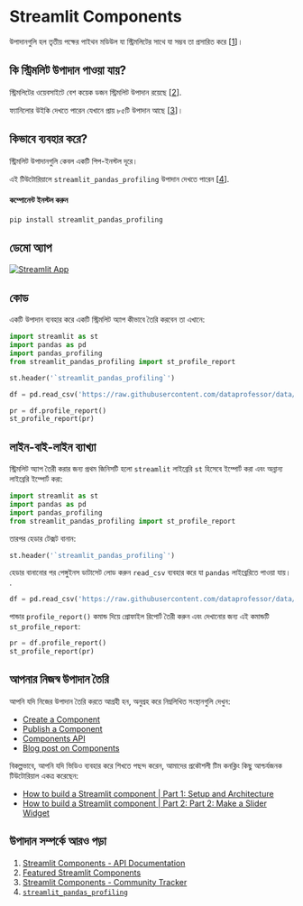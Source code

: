 # Streamlit Components

উপাদানগুলি হল তৃতীয় পক্ষের পাইথন মডিউল যা স্ট্রিমলিটের সাথে যা সম্ভব তা প্রসারিত করে [[1](https://docs.streamlit.io/library/components)]।

## কি স্ট্রিমলিট উপাদান পাওয়া যায়?

স্ট্রিমলিটের ওয়েবসাইটে বেশ কয়েক ডজন স্ট্রিমলিট উপাদান রয়েছে [[2](https://streamlit.io/components)].

ফ্যানিলোর উইকি দেখতে পারেন যেখানে প্রায় ৮৫টি উপাদান আছে [[3](https://discuss.streamlit.io/t/streamlit-components-community-tracker/4634)]।  

## কিভাবে ব্যবহার করে?

স্ট্রিমলিট উপাদানগুলি কেবল একটি পিপ-ইনস্টল দূরে।

এই টিউটোরিয়ালে `streamlit_pandas_profiling` উপাদান দেখতে পারেন [[4](https://share.streamlit.io/okld/streamlit-gallery/main?p=pandas-profiling)].

#### কম্পোনেন্ট ইনস্টল করুন

```bash
pip install streamlit_pandas_profiling
```

## ডেমো অ্যাপ

[![Streamlit App](https://static.streamlit.io/badges/streamlit_badge_black_white.svg)](https://share.streamlit.io/dataprofessor/streamlit-components/)

## কোড
একটি উপাদান ব্যবহার করে একটি স্ট্রিমলিট অ্যাপ কীভাবে তৈরি করবেন তা এখানে:
```python
import streamlit as st
import pandas as pd
import pandas_profiling
from streamlit_pandas_profiling import st_profile_report

st.header('`streamlit_pandas_profiling`')

df = pd.read_csv('https://raw.githubusercontent.com/dataprofessor/data/master/penguins_cleaned.csv')

pr = df.profile_report()
st_profile_report(pr)
```

## লাইন-বাই-লাইন ব্যাখ্যা
স্ট্রিমলিট অ্যাপ তৈরী করার জন্য প্রথম জিনিসটি হলো `streamlit` লাইব্রেরি `st` হিসেবে ইম্পোর্ট করা এবং অন্নান্য লাইব্রেরি ইম্পোর্ট করা:
```python
import streamlit as st
import pandas as pd
import pandas_profiling
from streamlit_pandas_profiling import st_profile_report
```

তারপর হেডার টেক্সট বানান:
```python
st.header('`streamlit_pandas_profiling`')
```

হেডার বানানোর পর পেঙ্গুইনস ডাটাসেট লোড করুন `read_csv` ব্যবহার করে যা `pandas` লাইব্রেরিতে পাওয়া যায়। .
```python
df = pd.read_csv('https://raw.githubusercontent.com/dataprofessor/data/master/penguins_cleaned.csv')
```

পান্ডার `profile_report()` কমান্ড দিয়ে প্রোফাইল রিপোর্ট তৈরী করুন এবং দেখানোর জন্য এই কমান্ডটি `st_profile_report`:
```python
pr = df.profile_report()
st_profile_report(pr)
```

## আপনার নিজস্ব উপাদান তৈরি

আপনি যদি নিজের উপাদান তৈরি করতে আগ্রহী হন, অনুগ্রহ করে নিম্নলিখিত সংস্থানগুলি দেখুন:
- [Create a Component](https://docs.streamlit.io/library/components/create)
- [Publish a Component](https://docs.streamlit.io/library/components/publish)
- [Components API](https://docs.streamlit.io/library/components/components-api)
- [Blog post on Components](https://blog.streamlit.io/introducing-streamlit-components/)

বিকল্পভাবে, আপনি যদি ভিডিও ব্যবহার করে শিখতে পছন্দ করেন, আমাদের প্রকৌশলী টিম কনক্লিং কিছু আশ্চর্যজনক টিউটোরিয়াল একত্র করেছেন:
- [How to build a Streamlit component | Part 1: Setup and Architecture](https://youtu.be/BuD3gILJW-Q)
- [How to build a Streamlit component | Part 2: Part 2: Make a Slider Widget](https://youtu.be/QjccJl_7Jco)

## উপাদান সম্পর্কে আরও পড়া
1. [Streamlit Components - API Documentation](https://docs.streamlit.io/library/components)
2. [Featured Streamlit Components](https://streamlit.io/components)
3. [Streamlit Components - Community Tracker](https://discuss.streamlit.io/t/streamlit-components-community-tracker/4634)
4. [`streamlit_pandas_profiling`](https://share.streamlit.io/okld/streamlit-gallery/main?p=pandas-profiling)
